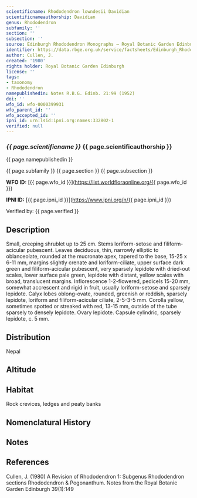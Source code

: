 ```yaml
---
scientificname: Rhododendron lowndesii Davidian
scientificnameauthorship: Davidian
genus: Rhododendron
subfamily: ''
section: ''
subsection: ''
source: Edinburgh Rhododendron Monographs – Royal Botanic Garden Edinburgh
identifier: https://data.rbge.org.uk/service/factsheets/Edinburgh_Rhododendron_Monographs.xhtml
author: Cullen, J.
created: '1980'
rights holder: Royal Botanic Garden Edinburgh
license: ''
tags:
- taxonomy
- Rhododendron
namepublishedin: Notes R.B.G. Edinb. 21:99 (1952)
doi: ''
wfo_id: wfo-0000399931
wfo_parent_id: ''
wfo_accepted_id: ''
ipni_id: urn:lsid:ipni.org:names:332802-1
verified: null
---
```

### _{{ page.scientificname }}_ {{ page.scientificauthorship }}
 {{ page.namepublishedin }}

{{ page.subfamily }} {{ page.section }} {{ page.subsection }}

**WFO ID:** [{{ page.wfo_id }}](https://list.worldfloraonline.org/{{ page.wfo_id }})

**IPNI ID:** [{{ page.ipni_id }}](https://www.ipni.org/n/{{ page.ipni_id }})

Verified by: {{ page.verified }}



## Description
Small, creeping shrublet up to 25 cm. Stems loriform-setose and filiform-acicular pubescent. Leaves deciduous, thin, narrowly elliptic to oblanceolate, rounded at the mucronate apex, tapered to the base, 15-25 x 6-11 mm, margins slightly crenate and loriform-ciliate, upper surface dark green and filiform-acicular pubescent, very sparsely lepidote with dried-out scales, lower surface pale green, lepidote with distant, yellow scales with broad, translucent margins. Inflorescence 1-2-flowered, pedicels 15-20 mm, somewhat accrescent and rigid in fruit, usually loriform-setose and sparsely lepidote. Calyx lobes oblong-ovate, rounded, greenish or reddish, sparsely lepidote, loriform and filiform-acicular ciliate, 2-5-3-5 mm. Corolla yellow, sometimes spotted or streaked with red, 13-15 mm, outside of the tube sparsely to densely lepidote. Ovary lepidote. Capsule cylindric, sparsely lepidote, c. 5 mm.

## Distribution
Nepal

## Altitude


## Habitat
Rock crevices, ledges and peaty banks

## Nomenclatural History

                       
## Notes


## References

Cullen, J. (1980) A Revision of Rhododendron 1: Subgenus Rhododendron sections Rhododendron & Pogonanthum. Notes from the Royal Botanic Garden Edinburgh 39(1):149
